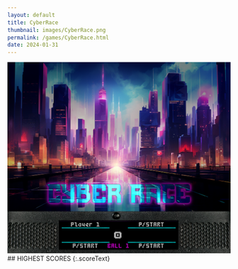 ```yaml
---
layout: default
title: CyberRace
thumbnail: images/CyberRace.png
permalink: /games/CyberRace.html
date: 2024-01-31
---
```


<img src="../images/CyberRace.png" class="gameThumbnail img-fluid mx-auto align-middle">
## HIGHEST SCORES
{:.scoreText}

